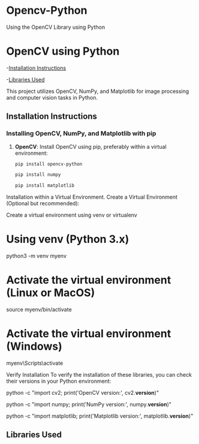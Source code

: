 # Opencv-Python
Using the OpenCV Library using Python 
# OpenCV using Python
-[Installation Instructions](#installation-instructions)

-[Libraries Used](#libraries-used)

This project utilizes OpenCV, NumPy, and Matplotlib for image processing and computer vision tasks in Python.

## Installation Instructions

### Installing OpenCV, NumPy, and Matplotlib with pip

1. **OpenCV**: Install OpenCV using pip, preferably within a virtual environment:
   ```bash
   pip install opencv-python

   pip install numpy

   pip install matplotlib

 Installation within a Virtual Environment. Create a Virtual Environment (Optional but recommended):

Create a virtual environment using venv or virtualenv

# Using venv (Python 3.x)
python3 -m venv myenv

# Activate the virtual environment (Linux or MacOS)
source myenv/bin/activate

# Activate the virtual environment (Windows)
myenv\Scripts\activate

Verify Installation
To verify the installation of these libraries, you can check their versions in your Python environment:

python -c "import cv2; print('OpenCV version:', cv2.__version__)"

python -c "import numpy; print('NumPy version:', numpy.__version__)"

python -c "import matplotlib; print('Matplotlib version:', matplotlib.__version__)"

## Libraries Used 
